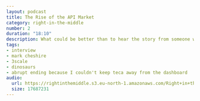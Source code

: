 ```yaml
---
layout: podcast
title: The Rise of the API Market
category: right-in-the-middle
number: 2
duration: "18:10"
description: What could be better than to hear the story from someone who was a key part of it?
tags:
- interview
- mark cheshire
- 3scale
- dinosaurs
- abrupt ending because I couldn't keep teca away from the dashboard
audio:
  url: https://rightinthemiddle.s3.eu-north-1.amazonaws.com/Right+in+the+Middle+-+002+-+The+Rise+of+the+API+Market.mp3
  size: 17687231
---
```

